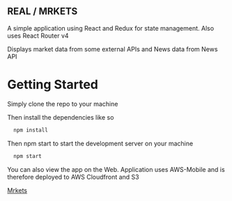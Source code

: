 ## REAL / MRKETS

A simple application using React and Redux for state management.
Also uses React Router v4 

Displays market data from some external APIs and News data from
News API 

# Getting Started 

Simply clone the repo to your machine 

Then install the dependencies like so 

``` Javascript 
  npm install 
```

Then npm start to start the development server on your machine 

``` Javascript 
  npm start 
```

You can also view the app on the Web. Application uses AWS-Mobile 
and is therefore deployed to AWS Cloudfront and S3 

[Mrkets](https://d2bakz9vwq7lue.cloudfront.net)
